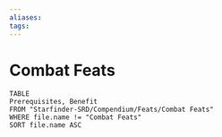 ```yaml
---
aliases: 
tags: 
---
```


# Combat Feats

```dataview
TABLE
Prerequisites, Benefit
FROM "Starfinder-SRD/Compendium/Feats/Combat Feats"
WHERE file.name != "Combat Feats"
SORT file.name ASC
```